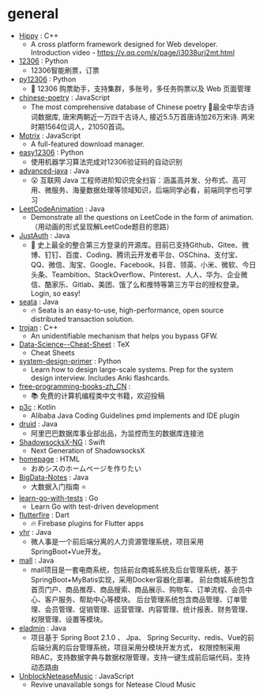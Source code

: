 # general
- [Hippy](https://github.com/Tencent/Hippy) : C++
  - A cross platform framework designed for Web developer. Introduction video - https://v.qq.com/x/page/i3038urj2mt.html
- [12306](https://github.com/testerSunshine/12306) : Python
  - 12306智能刷票，订票
- [py12306](https://github.com/pjialin/py12306) : Python
  - 🚂 12306 购票助手，支持集群，多账号，多任务购票以及 Web 页面管理
- [chinese-poetry](https://github.com/chinese-poetry/chinese-poetry) : JavaScript
  - The most comprehensive database of Chinese poetry 🧶最全中华古诗词数据库, 唐宋两朝近一万四千古诗人, 接近5.5万首唐诗加26万宋诗. 两宋时期1564位词人，21050首词。
- [Motrix](https://github.com/agalwood/Motrix) : JavaScript
  - A full-featured download manager.
- [easy12306](https://github.com/zhaipro/easy12306) : Python
  - 使用机器学习算法完成对12306验证码的自动识别
- [advanced-java](https://github.com/doocs/advanced-java) : Java
  - 😮 互联网 Java 工程师进阶知识完全扫盲：涵盖高并发、分布式、高可用、微服务、海量数据处理等领域知识，后端同学必看，前端同学也可学习
- [LeetCodeAnimation](https://github.com/MisterBooo/LeetCodeAnimation) : Java
  - Demonstrate all the questions on LeetCode in the form of animation.（用动画的形式呈现解LeetCode题目的思路）
- [JustAuth](https://github.com/justauth/JustAuth) : Java
  - 💯 史上最全的整合第三方登录的开源库。目前已支持Github、Gitee、微博、钉钉、百度、Coding、腾讯云开发者平台、OSChina、支付宝、QQ、微信、淘宝、Google、Facebook、抖音、领英、小米、微软、今日头条、Teambition、StackOverflow、Pinterest、人人、华为、企业微信、酷家乐、Gitlab、美团、饿了么和推特等第三方平台的授权登录。 Login, so easy!
- [seata](https://github.com/seata/seata) : Java
  - 🔥 Seata is an easy-to-use, high-performance, open source distributed transaction solution.
- [trojan](https://github.com/trojan-gfw/trojan) : C++
  - An unidentifiable mechanism that helps you bypass GFW.
- [Data-Science--Cheat-Sheet](https://github.com/abhat222/Data-Science--Cheat-Sheet) : TeX
  - Cheat Sheets
- [system-design-primer](https://github.com/donnemartin/system-design-primer) : Python
  - Learn how to design large-scale systems. Prep for the system design interview. Includes Anki flashcards.
- [free-programming-books-zh_CN](https://github.com/justjavac/free-programming-books-zh_CN) : 
  - 📚 免费的计算机编程类中文书籍，欢迎投稿
- [p3c](https://github.com/alibaba/p3c) : Kotlin
  - Alibaba Java Coding Guidelines pmd implements and IDE plugin
- [druid](https://github.com/alibaba/druid) : Java
  - 阿里巴巴数据库事业部出品，为监控而生的数据库连接池
- [ShadowsocksX-NG](https://github.com/shadowsocks/ShadowsocksX-NG) : Swift
  - Next Generation of ShadowsocksX
- [homepage](https://github.com/omegasisters/homepage) : HTML
  - おめシスのホームページを作りたい
- [BigData-Notes](https://github.com/heibaiying/BigData-Notes) : Java
  - 大数据入门指南 ⭐️
- [learn-go-with-tests](https://github.com/quii/learn-go-with-tests) : Go
  - Learn Go with test-driven development
- [flutterfire](https://github.com/FirebaseExtended/flutterfire) : Dart
  - 🔥 Firebase plugins for Flutter apps
- [vhr](https://github.com/lenve/vhr) : Java
  - 微人事是一个前后端分离的人力资源管理系统，项目采用SpringBoot+Vue开发。
- [mall](https://github.com/macrozheng/mall) : Java
  - mall项目是一套电商系统，包括前台商城系统及后台管理系统，基于SpringBoot+MyBatis实现，采用Docker容器化部署。 前台商城系统包含首页门户、商品推荐、商品搜索、商品展示、购物车、订单流程、会员中心、客户服务、帮助中心等模块。 后台管理系统包含商品管理、订单管理、会员管理、促销管理、运营管理、内容管理、统计报表、财务管理、权限管理、设置等模块。
- [eladmin](https://github.com/elunez/eladmin) : Java
  - 项目基于 Spring Boot 2.1.0 、 Jpa、 Spring Security、redis、Vue的前后端分离的后台管理系统，项目采用分模块开发方式， 权限控制采用 RBAC，支持数据字典与数据权限管理，支持一键生成前后端代码，支持动态路由
- [UnblockNeteaseMusic](https://github.com/nondanee/UnblockNeteaseMusic) : JavaScript
  - Revive unavailable songs for Netease Cloud Music
